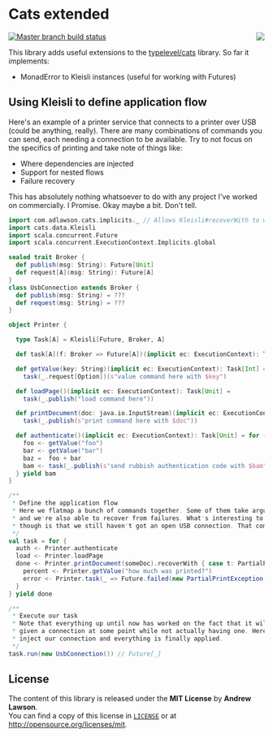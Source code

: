 # Cats extended

<img src="https://twistedsifter.files.wordpress.com/2014/05/longcat-hug-gif-remix-reddit-funny-6.gif?w=220&h=280" align="right"/>

[![Master branch build status][ico-build]][travis]

This library adds useful extensions to the [typelevel/cats][cats] library.
So far it implements:
 - MonadError to Kleisli instances (useful for working with Futures)

## Using Kleisli to define application flow
Here's an example of a printer service that connects to a printer over USB (could be anything, really).
There are many combinations of commands you can send, each needing a connection to be available.
Try to not focus on the specifics of printing and take note of things like:
 - Where dependencies are injected
 - Support for nested flows
 - Failure recovery

This has absolutely nothing whatsoever to do with any project I've worked on commercially. I Promise. Okay maybe a bit. Don't tell.

```scala
import com.adlawson.cats.implicits._ // Allows Kleisli#recoverWith to work
import cats.data.Kleisli
import scala.concurrent.Future
import scala.concurrent.ExecutionContext.Implicits.global

sealed trait Broker {
  def publish(msg: String): Future[Unit]
  def request[A](msg: String): Future[A]
}
class UsbConnection extends Broker {
  def publish(msg: String) = ???
  def request(msg: String) = ???
}

object Printer {

  type Task[A] = Kleisli[Future, Broker, A]

  def task[A](f: Broker => Future[A])(implicit ec: ExecutionContext): Task[A] = Kleisli(f)

  def getValue(key: String)(implicit ec: ExecutionContext): Task[Int] =
    task(_.request[Option])(s"value command here with $key")

  def loadPage()(implicit ec: ExecutionContext): Task[Unit] =
    task(_.publish("load command here"))

  def printDocument(doc: java.io.InputStream)(implicit ec: ExecutionContext): Task[Unit] =
    task(_.publish(s"print command here with $doc"))

  def authenticate()(implicit ec: ExecutionContext): Task[Unit] = for {
    foo <- getValue("foo")
    bar <- getValue("bar")
    baz =  foo + bar
    bam <- task(_.publish(s"send rubbish authentication code with $bam"))
  } yield bam
}

/**
 * Define the application flow
 * Here we flatmap a bunch of commands together. Some of them take arguments and
 * and we're also able to recover from failures. What's interesting to see
 * though is that we still haven't got an open USB connection. That comes later.
 */
val task = for {
  auth <- Printer.authenticate
  load <- Printer.loadPage
  done <- Printer.printDocument(someDoc).recoverWith { case t: PartialPrintException => for {
    percent <- Printer.getValue("how much was printed?")
    error <- Printer.task(_ => Future.failed(new PartialPrintException(s"Printed $percent%")))
  }
} yield done

/**
 * Execute our task
 * Note that everything up until now has worked on the fact that it will be
 * given a connection at some point while not actually having one. Here we
 * inject our connection and everything is finally applied.
 */
task.run(new UsbConnection()) // Future[_]
```


## License
The content of this library is released under the **MIT License** by
**Andrew Lawson**.<br/> You can find a copy of this license in
[`LICENSE`][license] or at http://opensource.org/licenses/mit.

[cats]: https://github.com/typelevel/cats
[travis]: https://travis-ci.org/adlawson/scala-cats
[ico-build]: http://img.shields.io/travis/adlawson/scala-cats/master.svg?style=flat
[license]: LICENSE
